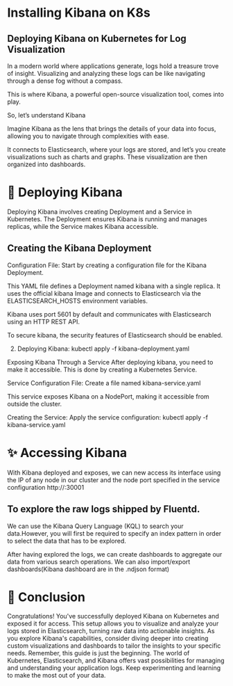 # Installing Kibana on K8s

## Deploying Kibana on Kubernetes for Log Visualization
In a modern world where applications generate, logs hold a treasure trove of insight. Visualizing and analyzing these logs can be like navigating through a dense fog without a compass.

This is where Kibana, a powerful open-source visualization tool, comes into play.


So, let’s understand Kibana

Imagine Kibana as the lens that brings the details of your data into focus, allowing you to navigate through complexities with ease.

It connects to Elasticsearch, where your logs are stored, and let’s you create visualizations such as charts and graphs.
These visualization are then organized into dashboards.

# 🚀 Deploying Kibana
Deploying Kibana involves creating Deployment and a Service in Kubernetes. The Deployment ensures Kibana is running and manages replicas, while the Service makes Kibana accessible.






## Creating the Kibana Deployment
Configuration File: Start by creating a configuration file for the Kibana Deployment.



This YAML file defines a Deployment named kibana  with a single replica. It uses the official kibana Image and connects to Elasticsearch via the ELASTICSEARCH_HOSTS environment variables.

Kibana uses port 5601 by default and communicates with Elasticsearch using an HTTP REST API.

To secure kibana, the security features of Elasticsearch should be enabled.

2. Deploying Kibana: 
kubectl apply -f kibana-deployment.yaml





Exposing Kibana Through a Service
After deploying kibana, you need to make it accessible. This is done by creating a Kubernetes Service.

Service Configuration File: Create a file named kibana-service.yaml
	

This service exposes Kibana on a NodePort, making it accessible from outside the cluster.

Creating the Service: Apply the service configuration:
kubectl apply -f kibana-service.yaml








# ✨ Accessing Kibana
With Kibana deployed and exposes, we can new access its interface using the IP of any node in our cluster and the node port specified in the service configuration http://<node-ip>:30001

## To explore the raw logs shipped by Fluentd.
We can use the Kibana Query Language (KQL) to search your data.However, you will first be required to specify an index pattern in order to select the data that has to be explored.

After having explored the logs, we can create dashboards to aggregate our data from various search operations. We can also import/export dashboards(Kibana dashboard are in the .ndjson format)

# 🎉 Conclusion
Congratulations! You've successfully deployed Kibana on Kubernetes and exposed it for access. This setup allows you to visualize and analyze your logs stored in Elasticsearch, turning raw data into actionable insights. As you explore Kibana's capabilities, consider diving deeper into creating custom visualizations and dashboards to tailor the insights to your specific needs.
Remember, this guide is just the beginning. The world of Kubernetes, Elasticsearch, and Kibana offers vast possibilities for managing and understanding your application logs. Keep experimenting and learning to make the most out of your data.

